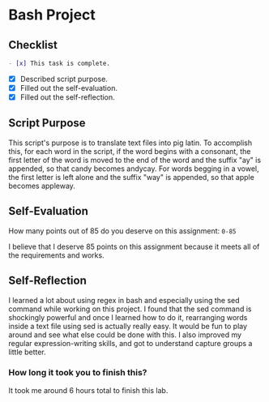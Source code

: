 # Bash Project

## Checklist

```md
- [x] This task is complete.
```

- [x] Described script purpose.
- [x] Filled out the self-evaluation.
- [x] Filled out the self-reflection.

## Script Purpose

This script's purpose is to translate text files into pig latin. To accomplish this, for each word in the script, if the word begins with a consonant, the first letter of the word is moved to the end of the word and the suffix "ay" is appended, so that candy becomes andycay. For words begging in a vowel, the first letter is left alone and the suffix "way" is appended, so that apple becomes appleway.

## Self-Evaluation

How many points out of 85 do you deserve on this assignment: `0-85`

I believe that I deserve 85 points on this assignment because it meets all of the requirements and works.

## Self-Reflection
I learned a lot about using regex in bash and especially using the sed command while working on this project. I found that the sed command is shockingly powerful and once I learned how to do it, rearranging words inside a text file using sed is actually really easy. It would be fun to play around and see what else could be done with this. I also improved my regular expression-writing skills, and got to understand capture groups a little better.

### How long it took you to finish this?
It took me around 6 hours total to finish this lab.
